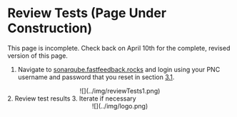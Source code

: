 # Review Tests (Page Under Construction)

This page is incomplete. Check back on April 10th for the complete, revised version of this page.

1. Navigate to [sonarqube.fastfeedback.rocks](http://sonarqube.fastfeedback.rocks) and login using your PNC username and password that you reset in section [3.1](https://docs.fastfeedback.rocks/#/3/3.1-login).
<center>
  ![](../img/reviewTests1.png)
</center>
2. Review test results
3. Iterate if necessary

<center id="footer">
  ![](../img/logo.png)
</center>
